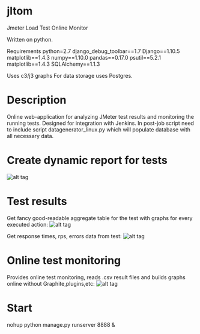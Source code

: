 
# jltom 
Jmeter Load Test Online Monitor

Written on python.

Requirements
python=2.7
django_debug_toolbar==1.7
Django==1.10.5
matplotlib==1.4.3
numpy==1.10.0
pandas==0.17.0
psutil==5.2.1
matplotlib==1.4.3
SQLAlchemy==1.1.3

Uses c3/j3 graphs 
For data storage uses Postgres.

# Description
Online web-application for analyzing JMeter test results and monitoring the running tests.
Designed for integration with Jenkins. In post-job script need to include script datagenerator_linux.py which will populate database with all necessary data.


# Create dynamic report for tests
![alt tag](https://github.com/v0devil/jltom/blob/master/pics/report.png)

# Test results
Get fancy good-readable aggregate table for the test with graphs for every executed action:
![alt tag](https://github.com/v0devil/jltom/blob/master/pics/aggregate.png)

Get response times, rps, errors data from test:
![alt tag](https://github.com/v0devil/jltom/blob/master/pics/graph.png)

# Online test monitoring
Provides online test monitoring, reads .csv result files and builds graphs online without Graphite,plugins,etc:
![alt tag](https://github.com/v0devil/jltom/blob/master/pics/online.png)

# Start

nohup python manage.py runserver 8888 &

